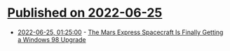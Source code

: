 # [Published on 2022-06-25](index.md)

* [2022-06-25, 01:25:00](https://tech.slashdot.org/story/22/06/24/2151238/the-mars-express-spacecraft-is-finally-getting-a-windows-98-upgrade?utm_source=rss1.0mainlinkanon&utm_medium=feed) - [The Mars Express Spacecraft Is Finally Getting a Windows 98 Upgrade](https://tech.slashdot.org/story/22/06/24/2151238/the-mars-express-spacecraft-is-finally-getting-a-windows-98-upgrade?utm_source=rss1.0mainlinkanon&utm_medium=feed)
